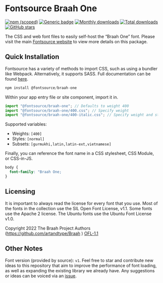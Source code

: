 # Fontsource Braah One

[![npm (scoped)](https://img.shields.io/npm/v/@fontsource/braah-one?color=brightgreen)](https://www.npmjs.com/package/@fontsource/braah-one) [![Generic badge](https://img.shields.io/badge/fontsource-passing-brightgreen)](https://github.com/fontsource/fontsource) [![Monthly downloads](https://badgen.net/npm/dm/@fontsource/braah-one)](https://github.com/fontsource/fontsource) [![Total downloads](https://badgen.net/npm/dt/@fontsource/braah-one)](https://github.com/fontsource/fontsource) [![GitHub stars](https://img.shields.io/github/stars/fontsource/fontsource.svg?style=social&label=Star)](https://github.com/fontsource/fontsource/stargazers)

The CSS and web font files to easily self-host the “Braah One” font. Please visit the main [Fontsource website](https://fontsource.org/fonts/braah-one) to view more details on this package.

## Quick Installation

Fontsource has a variety of methods to import CSS, such as using a bundler like Webpack. Alternatively, it supports SASS. Full documentation can be found [here](https://beta.fontsource.org/docs/getting-started/introduction).

```javascript
npm install @fontsource/braah-one
```

Within your app entry file or site component, import it in.

```javascript
import "@fontsource/braah-one"; // Defaults to weight 400
import "@fontsource/braah-one/400.css"; // Specify weight
import "@fontsource/braah-one/400-italic.css"; // Specify weight and style

```

Supported variables:
- Weights: `[400]`
- Styles: `[normal]`
- Subsets: `[gurmukhi,latin,latin-ext,vietnamese]`

Finally, you can reference the font name in a CSS stylesheet, CSS Module, or CSS-in-JS.

```css
body {
  font-family: "Braah One;
}
```

## Licensing
It is important to always read the license for every font that you use.
Most of the fonts in the collection use the SIL Open Font License, v1.1. Some fonts use the Apache 2 license. The Ubuntu fonts use the Ubuntu Font License v1.0.

Copyright 2022 The Braah Project Authors (https://github.com/artandtype/Braah )
[OFL-1.1](http://scripts.sil.org/OFL)

## Other Notes
Font version (provided by source): `v1`.
Feel free to star and contribute new ideas to this repository that aim to improve the performance of font loading, as well as expanding the existing library we already have. Any suggestions or ideas can be voiced via an [issue](https://github.com/fontsource/fontsource/issues).